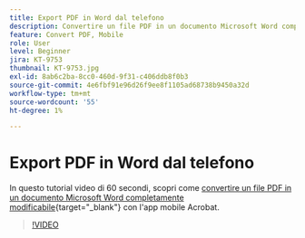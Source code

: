 ```yaml
---
title: Export PDF in Word dal telefono
description: Convertire un file PDF in un documento Microsoft Word completamente modificabile con l'app mobile Acrobat
feature: Convert PDF, Mobile
role: User
level: Beginner
jira: KT-9753
thumbnail: KT-9753.jpg
exl-id: 8ab6c2ba-8cc0-460d-9f31-c406ddb8f0b3
source-git-commit: 4e6fbf91e96d26f9ee8f1105ad68738b9450a32d
workflow-type: tm+mt
source-wordcount: '55'
ht-degree: 1%

---
```


# Export PDF in Word dal telefono

In questo tutorial video di 60 secondi, scopri come [convertire un file PDF in un documento Microsoft Word completamente modificabile](https://www.adobe.com/it/acrobat/online/pdf-to-word.html){target="_blank"} con l&#39;app mobile Acrobat.

>[!VIDEO](https://video.tv.adobe.com/v/347118?quality=12&learn=on&hidetitle=true&captions=ita)
